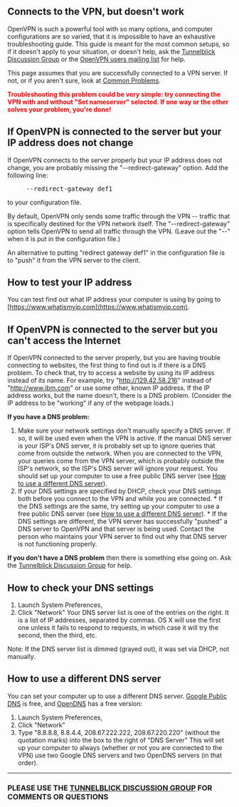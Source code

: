 
## Connects to the VPN, but doesn't work ##
OpenVPN is such a powerful tool with so many options, and computer configurations are so varied, that it is impossible to have an exhaustive troubleshooting guide. This guide is meant for the most common setups, so if it doesn't apply to your situation, or doesn't help, ask the [Tunnelblick Discussion Group](https://groups.google.com/forum/#!forum/tunnelblick-discuss) or the [OpenVPN users mailing list](http://news.gmane.org/gmane.network.openvpn.user) for help.

This page assumes that you are successfully connected to a VPN server. If not, or if you aren't sure, look at [Common Problems](cCommonProblems.md).

<font color='red'><b>Troubleshooting this problem could be very simple: try connecting the VPN with and without "Set nameserver" selected. If one way or the other solves your problem, you're done!</b></font>

## If OpenVPN is connected to the server but your IP address does not change ##
If OpenVPN connects to the server properly but your IP address does not change, you are probably missing the "--redirect-gateway" option. Add the following line:
<pre>     --redirect-gateway def1</pre>
to your configuration file.

By default, OpenVPN only sends some traffic through the VPN -- traffic that is specifically destined for the VPN network itself. The "--redirect-gateway" option tells OpenVPN to send all traffic through the VPN. (Leave out the "--" when it is put in the configuration file.)

An alternative to putting "redirect gateway def1" in the configuration file is to "push" it from the VPN server to the client.

## How to test your IP address ##
You can test find out what IP address your computer is using by going to [https://www.whatismyip.com](https://www.whatismyip.com).

## If OpenVPN is connected to the server but you can't access the Internet ##
If OpenVPN connected to the server properly, but you are having trouble connecting to websites, the first thing to find out is if there is a DNS problem. To check that, try to access a website by using its IP address instead of its name. For example, try "http://129.42.58.216" instead of "http://www.ibm.com" or use some other, known IP address. If the IP address works, but the name doesn't, there is a DNS problem. (Consider the IP address to be "working" if any of the webpage loads.)

**If you have a DNS problem:**
  1. Make sure your network settings don't manually specify a DNS server. If so, it will be used even when the VPN is active. If the manual DNS server is your ISP's DNS server, it is probably set up to ignore queries that come from outside the network. When you are connected to the VPN, your queries come from the VPN server, which is probably outside the ISP's network, so the ISP's DNS server will ignore your request. You should set up your computer to use a free public DNS server (see [How to use a different DNS server](#How_to_use_a_different_DNS_server.md)).
  1. If your DNS settings are specified by DHCP, check your DNS settings both before you connect to the VPN and while you are connected.
    * If the DNS settings are the same, try setting up your computer to use a free public DNS server (see [How to use a different DNS server](#How_to_use_a_different_DNS_server.md)).
    * If the DNS settings are different, the VPN server has successfully "pushed" a DNS server to OpenVPN and that server is being used. Contact the person who maintains your VPN server to find out why that DNS server is not functioning properly.

**If you don't have a DNS problem** then there is something else going on. Ask the [Tunnelblick Discussion Group](https://groups.google.com/forum/#!forum/tunnelblick-discuss) for help.

## How to check your DNS settings ##
  1. Launch System Preferences,
  1. Click "Network"
Your DNS server list is one of the entries on the right. It is a list of IP addresses, separated by commas. OS X will use the first one unless it fails to respond to requests, in which case it will try the second, then the third, etc.

Note: If the DNS server list is dimmed (grayed out), it was set via DHCP, not manually.

## How to use a different DNS server ##
You can set your computer up to use a different DNS server.  [Google Public DNS](http://code.google.com/speed/public-dns/) is free, and [OpenDNS](http://www.opendns.com/) has a free version:
  1. Launch System Preferences,
  1. Click "Network"
  1. Type "8.8.8.8, 8.8.4.4, 208.67.222.222, 208.67.220.220" (without the quotation marks) into the box to the right of "DNS Server"
This will set up your computer to always (whether or not you are connected to the VPN) use two Google DNS servers and two OpenDNS servers (in that order).


---


### PLEASE USE THE [TUNNELBLICK DISCUSSION GROUP](https://groups.google.com/forum/#!forum/tunnelblick-discuss) FOR COMMENTS OR QUESTIONS